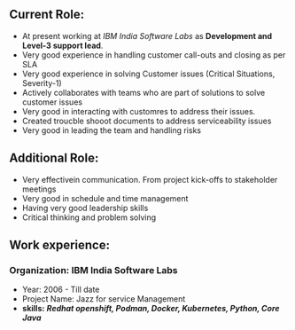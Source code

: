 ## Current Role:
- At present working at _IBM India Software Labs_ as **Development and Level-3 support lead**. 
- Very good experience in handling customer call-outs and closing as per SLA
- Very good experience in solving Customer issues (Critical Situations, Severity-1)
- Actively collaborates with teams who are part of solutions to solve customer issues
- Very good in interacting with customres to address their issues. 
- Created troucble shooot documents to address serviceability issues
- Very good in leading the team and handling risks

## Additional Role:
- Very effectivein communication. From project kick-offs to stakeholder meetings
- Very good in schedule and time management
- Having very good leadership skills
- Critical thinking and problem solving

## Work experience:
### Organization: IBM India Software Labs
-  Year: 2006 - Till date
-  Project Name: Jazz for service Management
-  **skills:** **_Redhat openshift, Podman, Docker, Kubernetes, Python, Core Java_**
